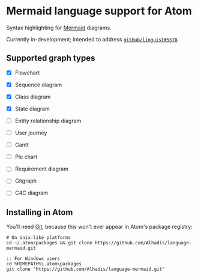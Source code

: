 Mermaid language support for Atom
=================================

Syntax highlighting for [Mermaid][1] diagrams.

Currently in-development; intended to address [`github/linguist#5578`][2].


Supported graph types
---------------------
* [x] Flowchart
* [x] Sequence diagram
* [x] Class diagram
* [x] State diagram
* [ ] Entity relationship diagram
* [ ] User journey
* [ ] Gantt
* [ ] Pie chart
* [ ] Requirement diagram
* [ ] Gitgraph
* [ ] C4C diagram


Installing in Atom
------------------
You'll need [Git][3], because this won't ever appear in Atom's package registry:

~~~shell
# On Unix-like platforms
cd ~/.atom/packages && git clone https://github.com/Alhadis/language-mermaid.git
~~~

~~~batchfile
:: For Windows users
cd %HOMEPATH%\.atom\packages
git clone "https://github.com/Alhadis/language-mermaid.git"
~~~


<!-- Referenced Links --------------------------------------------------------->
[1]: https://github.com/mermaid-js/mermaid
[2]: https://github.com/github/linguist/issues/5578
[3]: https://git-scm.com/downloads
